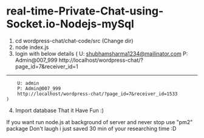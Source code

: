 # real-time-Private-Chat-using-Socket.io-Nodejs-mySql

1. cd wordpress-chat/chat-code/src (Change dir)
2. node index.js
3. login with below details
	(
		U: shubhamsharma1234@mailinator.com
		P: Admin@007_999
		http://localhost/wordpress-chat/?page_id=7&receiver_id=1
-----------------------------------------------------------
		U: admin
		P: Admin@007_999
		http://localhost/wordpress-chat/?page_id=7&receiver_id=1533
	)
4. Import database
That it Have Fun :)

If you want run node.js at background of server and never stop use "pm2" package 
Don't laugh i just saved 30 min of your researching time :D
